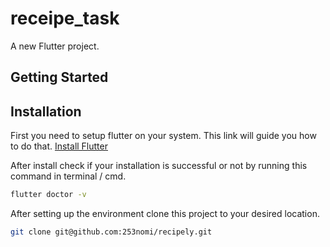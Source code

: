 # receipe_task

A new Flutter project.

## Getting Started

## Installation
First you need to setup flutter on your system. This link will guide you how to do that. [Install Flutter](https://flutter.dev/docs/get-started/install)

After install check if your installation is successful or not by running this command in terminal / cmd.
```bash
flutter doctor -v
```

After setting up the environment clone this project to your desired location.

```bash
git clone git@github.com:253nomi/recipely.git
```